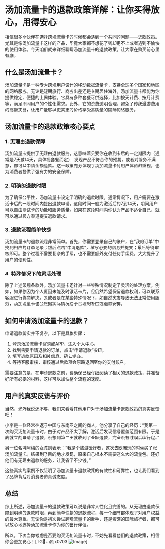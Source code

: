# 汤加流量卡的退款政策详解：让你买得放心，用得安心

相信很多小伙伴在选择跨境流量卡的时候都会遇到一个共同的问题——退款政策。尤其是像汤加流量卡这样的产品，毕竟大家都不想花了钱却用不上或者遇到不愉快的使用体验。今天咱们就来详细聊聊汤加流量卡的退款政策，让大家在购买前心里有底。

## 什么是汤加流量卡？

汤加流量卡是一种专为跨境用户设计的移动数据流量卡，支持全球多个国家和地区的网络服务。无论是短期旅行、商务出差还是长期居住海外，汤加流量卡都能为你提供稳定、便捷的上网体验。它具有多种套餐可供选择，比如按天计费、按月计费等，满足不同用户的个性化需求。此外，它的资费透明合理，避免了传统漫游费用的高额支出，让用户能够以更实惠的价格享受高质量的国际网络服务。

## 汤加流量卡的退款政策核心要点

### 1. **无理由退款保障**
汤加流量卡提供了无理由退款服务，这意味着只要你在收到卡后的一定期限内（通常是7天或14天，具体视套餐而定），发现产品不符合你的预期，或者对服务不满意，都可以申请全额退款。这一政策充分体现了汤加流量卡对用户体验的重视，也为消费者提供了强有力的安全保障。

### 2. **明确的退款时限**
为了确保公平性，汤加流量卡设定了明确的退款时限。通常情况下，用户需要在激活卡后的一段时间内提出退款申请。这段时间一般为激活后的7到14天，期间用户可以自由测试卡的功能和服务质量。如果在这段时间内你认为产品不适合自己，就可以通过官方渠道提交退款请求。

### 3. **退款流程简单快捷**
汤加流量卡的退款流程非常简单。首先，你需要登录自己的账户，在“我的订单”中找到相应的订单记录；然后点击“申请退款”，填写必要的信息并提交；最后等待审核即可。整个过程不需要复杂的手续，也不需要额外支付任何手续费，大大提升了用户的便利性。

### 4. **特殊情况下的灵活处理**
除了上述常规条款外，汤加流量卡还针对一些特殊情况制定了灵活的处理方案。例如，如果你因为个人原因未能及时激活卡片，但仍然希望保留退款权利，可以联系客服进行协商解决。又或者是在某些特殊情况下，如自然灾害导致无法正常使用服务，汤加流量卡也会根据实际情况给予合理的补偿或退款安排。

## 如何申请汤加流量卡的退款？

申请退款其实并不复杂，以下是具体步骤：

1. 登录汤加流量卡官网或APP，进入个人中心。
2. 找到需要申请退款的订单，点击“申请退款”按钮。
3. 填写退款原因及相关信息，确认提交。
4. 等待客服审核，审核通过后款项会原路退回至你的支付账户。

需要注意的是，在申请退款之前，请确保已经仔细阅读了相关的退款政策，并准备好所有必要的材料，这样可以加快整个流程的速度。

## 用户的真实反馈与评价

当然，光听我说还不够，我们来看看其他用户对于汤加流量卡退款政策的真实反馈吧！

小李是一位经常往返于中国与东南亚之间的商人，他分享了自己的经历：“我第一次购买汤加流量卡时，由于对产品不太了解，激活后发现信号覆盖范围有限。于是我就立刻申请了退款，没想到第二天就收到了全额退款，完全没有耽误后续行程。”

另一位名叫阿梅的女孩则表示：“我是个旅游爱好者，这次去欧洲玩的时候买了张汤加流量卡。结果到了目的地才发现，原来自己根本不需要这么大的流量包。还好他们有无理由退款的服务，让我省了不少钱。”

这些真实的案例不仅证明了汤加流量卡退款政策的有效性和可靠性，也让我们看到了品牌背后对消费者的真诚态度。

## 总结

综上所述，汤加流量卡的退款政策可以说是非常人性化且完善的。从无理由退款保障到明确的退款时限，再到简单快捷的退款流程，每一个细节都体现了对用户权益的最大尊重。无论你是初次尝试跨境流量卡的新手，还是资深的国际旅行者，都可以放心地选择汤加流量卡作为你的出行伴侣。

所以，下次当你考虑是否要购买汤加流量卡时，不妨先看看他们的退款政策，相信你会更加安心！[TG💪+ @jx0703 ![Image](https://github.com/user-attachments/assets/dbca1d08-cadb-493c-b0ec-ad6f7a83f270)]
